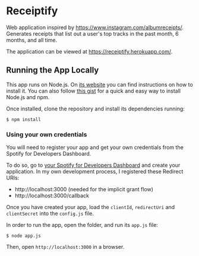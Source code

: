 # Receiptify

Web application inspired by https://www.instagram.com/albumreceipts/. Generates receipts that list out a user's top tracks in the past month, 6 months, and all time.

The application can be viewed at https://receiptify.herokuapp.com/.

## Running the App Locally

This app runs on Node.js. On [its website](http://www.nodejs.org/download/) you can find instructions on how to install it. You can also follow [this gist](https://gist.github.com/isaacs/579814) for a quick and easy way to install Node.js and npm.

Once installed, clone the repository and install its dependencies running:

    $ npm install

### Using your own credentials

You will need to register your app and get your own credentials from the Spotify for Developers Dashboard.

To do so, go to [your Spotify for Developers Dashboard](https://beta.developer.spotify.com/dashboard) and create your application. In my own development process, I registered these Redirect URIs:

- http://localhost:3000 (needed for the implicit grant flow)
- http://localhost:3000/callback

Once you have created your app, load the `clientId`, `redirectUri` and `clientSecret` into the `config.js` file.

In order to run the app, open the folder, and run its `app.js` file:

    $ node app.js

Then, open `http://localhost:3000` in a browser.
